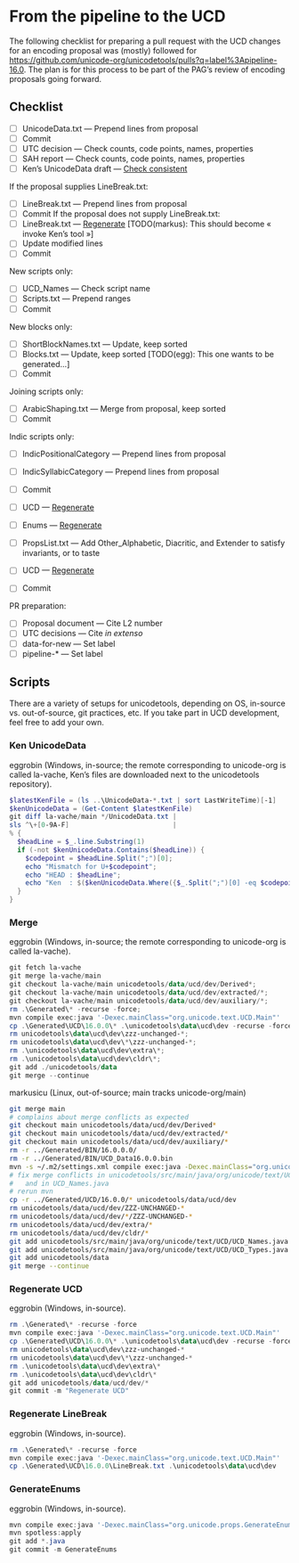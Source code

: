 # From the pipeline to the UCD

The following checklist for preparing a pull request with the UCD changes for an encoding proposal was (mostly) followed for https://github.com/unicode-org/unicodetools/pulls?q=label%3Apipeline-16.0.
The plan is for this process to be part of the PAG’s review of encoding proposals going forward.

## Checklist

- [ ] UnicodeData.txt — Prepend lines from proposal
- [ ] Commit
- [ ] UTC decision — Check counts, code points, names, properties
- [ ] SAH report — Check counts, code points, names, properties
- [ ] Ken’s UnicodeData draft — [Check consistent](#ken-unicodedata)

If the proposal supplies LineBreak.txt:
- [ ] LineBreak.txt — Prepend lines from proposal
- [ ] Commit
If the proposal does not supply LineBreak.txt:
- [ ] LineBreak.txt — [Regenerate](#regenerate-linebreak) [TODO(markus): This should become « invoke Ken’s tool »]
- [ ] Update modified lines
- [ ] Commit

New scripts only:
- [ ] UCD_Names — Check script name
- [ ] Scripts.txt — Prepend ranges
- [ ] Commit

New blocks only:
- [ ] ShortBlockNames.txt — Update, keep sorted
- [ ] Blocks.txt — Update, keep sorted [TODO(egg): This one wants to be generated…]
- [ ] Commit

Joining scripts only:
- [ ] ArabicShaping.txt — Merge from proposal, keep sorted
- [ ] Commit

Indic scripts only:
- [ ] IndicPositionalCategory — Prepend lines from proposal
- [ ] IndicSyllabicCategory — Prepend lines from proposal
- [ ] Commit

- [ ] UCD — [Regenerate](#regenerate-ucd)
- [ ] Enums — [Regenerate](#generateenums)

- [ ] PropsList.txt — Add Other_Alphabetic, Diacritic, and Extender to satisfy invariants, or to taste
- [ ] UCD — [Regenerate](#regenerate-ucd)
- [ ] Commit

PR preparation:
- [ ] Proposal document — Cite L2 number
- [ ] UTC decisions — Cite _in extenso_
- [ ] data-for-new — Set label
- [ ] pipeline-* — Set label

## Scripts

There are a variety of setups for unicodetools, depending on OS, in-source vs. out-of-source, git practices, etc.
If you take part in UCD development, feel free to add your own.

### Ken UnicodeData

eggrobin (Windows, in-source; the remote corresponding to unicode-org is called la-vache, Ken’s files are downloaded next to the unicodetools repository).

```powershell
$latestKenFile = (ls ..\UnicodeData-*.txt | sort LastWriteTime)[-1]
$kenUnicodeData = (Get-Content $latestKenFile)
git diff la-vache/main */UnicodeData.txt |
sls ^\+[0-9A-F]                          |
% {
  $headLine = $_.line.Substring(1)
  if (-not $kenUnicodeData.Contains($headLine)) {
    $codepoint = $headLine.Split(";")[0];
    echo "Mismatch for U+$codepoint";
    echo "HEAD : $headLine";
    echo "Ken  : $($kenUnicodeData.Where({$_.Split(";")[0] -eq $codepoint}))";
  }
}
```

### Merge

eggrobin (Windows, in-source; the remote corresponding to unicode-org is called la-vache).
```powershell
git fetch la-vache
git merge la-vache/main
git checkout la-vache/main unicodetools/data/ucd/dev/Derived*;
git checkout la-vache/main unicodetools/data/ucd/dev/extracted/*;
git checkout la-vache/main unicodetools/data/ucd/dev/auxiliary/*;
rm .\Generated\* -recurse -force;
mvn compile exec:java '-Dexec.mainClass="org.unicode.text.UCD.Main"'  '-Dexec.args="build MakeUnicodeFiles"' -am -pl unicodetools  "-DCLDR_DIR=..\cldr\"  "-DUNICODETOOLS_GEN_DIR=Generated"  "-DUNICODETOOLS_REPO_DIR=.";
cp .\Generated\UCD\16.0.0\* .\unicodetools\data\ucd\dev -recurse -force;
rm unicodetools\data\ucd\dev\zzz-unchanged-*;
rm unicodetools\data\ucd\dev\*\zzz-unchanged-*;
rm .\unicodetools\data\ucd\dev\extra\*;
rm .\unicodetools\data\ucd\dev\cldr\*;
git add ./unicodetools/data
git merge --continue
```

markusicu (Linux, out-of-source; main tracks unicode-org/main)
```sh
git merge main
# complains about merge conflicts as expected
git checkout main unicodetools/data/ucd/dev/Derived*
git checkout main unicodetools/data/ucd/dev/extracted/*
git checkout main unicodetools/data/ucd/dev/auxiliary/*
rm -r ../Generated/BIN/16.0.0.0/
rm -r ../Generated/BIN/UCD_Data16.0.0.bin
mvn -s ~/.m2/settings.xml compile exec:java -Dexec.mainClass="org.unicode.text.UCD.Main"  -Dexec.args="version 16.0.0 build MakeUnicodeFiles" -am -pl unicodetools  -DCLDR_DIR=$(cd ../../../cldr/mine/src ; pwd)  -DUNICODETOOLS_GEN_DIR=$(cd ../Generated ; pwd)  -DUNICODETOOLS_REPO_DIR=$(pwd)  -DUVERSION=16.0.0
# fix merge conflicts in unicodetools/src/main/java/org/unicode/text/UCD/UCD_Types.java
#   and in UCD_Names.java
# rerun mvn
cp -r ../Generated/UCD/16.0.0/* unicodetools/data/ucd/dev
rm unicodetools/data/ucd/dev/ZZZ-UNCHANGED-*
rm unicodetools/data/ucd/dev/*/ZZZ-UNCHANGED-*
rm unicodetools/data/ucd/dev/extra/*
rm unicodetools/data/ucd/dev/cldr/*
git add unicodetools/src/main/java/org/unicode/text/UCD/UCD_Names.java
git add unicodetools/src/main/java/org/unicode/text/UCD/UCD_Types.java
git add unicodetools/data
git merge --continue
```

### Regenerate UCD

eggrobin (Windows, in-source).
```powershell
rm .\Generated\* -recurse -force
mvn compile exec:java '-Dexec.mainClass="org.unicode.text.UCD.Main"'  '-Dexec.args="build MakeUnicodeFiles"' -am -pl unicodetools  "-DCLDR_DIR=..\cldr\"  "-DUNICODETOOLS_GEN_DIR=Generated"  "-DUNICODETOOLS_REPO_DIR=."
cp .\Generated\UCD\16.0.0\* .\unicodetools\data\ucd\dev -recurse -force
rm unicodetools\data\ucd\dev\zzz-unchanged-*
rm unicodetools\data\ucd\dev\*\zzz-unchanged-*
rm .\unicodetools\data\ucd\dev\extra\*
rm .\unicodetools\data\ucd\dev\cldr\*
git add unicodetools/data/ucd/dev/*
git commit -m "Regenerate UCD"
```

### Regenerate LineBreak

eggrobin (Windows, in-source).
```powershell
rm .\Generated\* -recurse -force
mvn compile exec:java '-Dexec.mainClass="org.unicode.text.UCD.Main"'  '-Dexec.args="build MakeUnicodeFiles"' -am -pl unicodetools  "-DCLDR_DIR=..\cldr\"  "-DUNICODETOOLS_GEN_DIR=Generated"  "-DUNICODETOOLS_REPO_DIR=."
cp .\Generated\UCD\16.0.0\LineBreak.txt .\unicodetools\data\ucd\dev
```

### GenerateEnums

eggrobin (Windows, in-source).
```powershell
mvn compile exec:java '-Dexec.mainClass="org.unicode.props.GenerateEnums"' -am -pl unicodetools  "-DCLDR_DIR=..\cldr\"  "-DUNICODETOOLS_GEN_DIR=Generated"  "-DUNICODETOOLS_REPO_DIR=." -U
mvn spotless:apply
git add *.java
git commit -m GenerateEnums
```